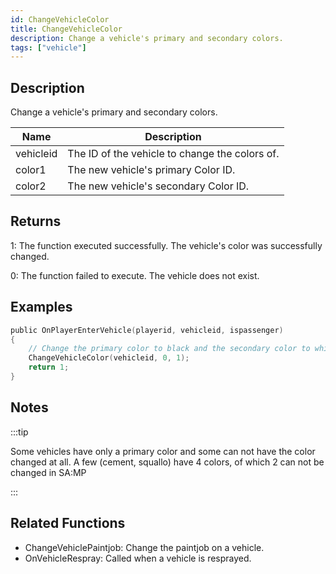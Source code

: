 ```yaml
---
id: ChangeVehicleColor
title: ChangeVehicleColor
description: Change a vehicle's primary and secondary colors.
tags: ["vehicle"]
---
```


## Description

Change a vehicle's primary and secondary colors.

| Name      | Description                                    |
| --------- | ---------------------------------------------- |
| vehicleid | The ID of the vehicle to change the colors of. |
| color1    | The new vehicle's primary Color ID.            |
| color2    | The new vehicle's secondary Color ID.          |

## Returns

1: The function executed successfully. The vehicle's color was successfully changed.

0: The function failed to execute. The vehicle does not exist.

## Examples

```c
public OnPlayerEnterVehicle(playerid, vehicleid, ispassenger)
{
    // Change the primary color to black and the secondary color to white
    ChangeVehicleColor(vehicleid, 0, 1);
    return 1;
}
```

## Notes

:::tip

Some vehicles have only a primary color and some can not have the color changed at all. A few (cement, squallo) have 4 colors, of which 2 can not be changed in SA:MP

:::

## Related Functions

- ChangeVehiclePaintjob: Change the paintjob on a vehicle.
- OnVehicleRespray: Called when a vehicle is resprayed.
